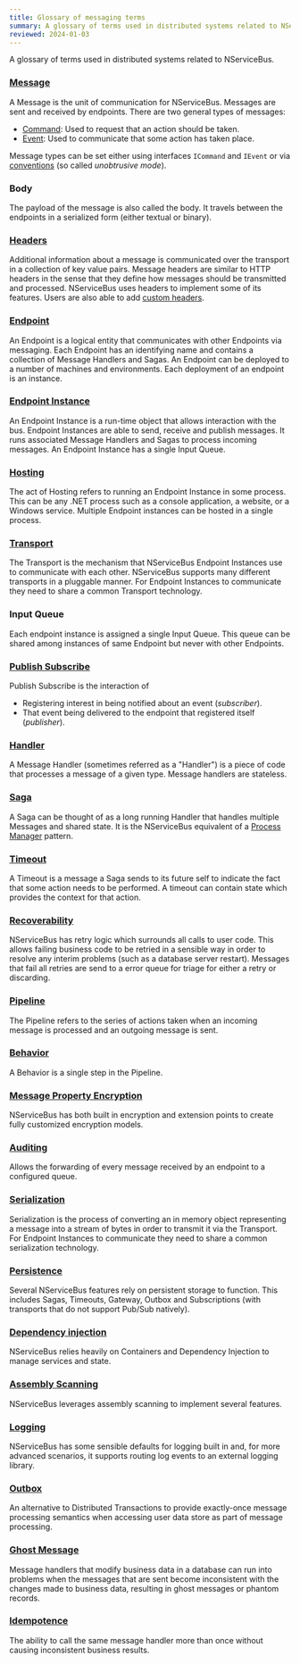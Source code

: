 ```yaml
---
title: Glossary of messaging terms
summary: A glossary of terms used in distributed systems related to NServiceBus.
reviewed: 2024-01-03
---
```


A glossary of terms used in distributed systems related to NServiceBus.

### [Message](/nservicebus/messaging/)

A Message is the unit of communication for NServiceBus. Messages are sent and received by endpoints. There are two general types of messages:

* [Command](/nservicebus/messaging/messages-events-commands.md): Used to request that an action should be taken.
* [Event](/nservicebus/messaging/messages-events-commands.md): Used to communicate that some action has taken place.

Message types can be set either using interfaces `ICommand` and `IEvent` or via [conventions](/nservicebus/messaging/unobtrusive-mode.md) (so called *unobtrusive mode*).

### Body

The payload of the message is also called the body. It travels between the endpoints in a serialized form (either textual or binary).

### [Headers](/nservicebus/messaging/headers.md)

Additional information about a message is communicated over the transport in a collection of key value pairs. Message headers are similar to HTTP headers in the sense that they define how messages should be transmitted and processed. NServiceBus uses headers to implement some of its features. Users are also able to add [custom headers](/nservicebus/messaging/header-manipulation.md).

### [Endpoint](/nservicebus/endpoints/)

An Endpoint is a logical entity that communicates with other Endpoints via messaging. Each Endpoint has an identifying name and contains a collection of Message Handlers and Sagas. An Endpoint can be deployed to a number of machines and environments. Each deployment of an endpoint is an instance.

### [Endpoint Instance](/nservicebus/endpoints/)

An Endpoint Instance is a run-time object that allows interaction with the bus. Endpoint Instances are able to send, receive and publish messages. It runs associated Message Handlers and Sagas to process incoming messages. An Endpoint Instance has a single Input Queue.

### [Hosting](/nservicebus/hosting)

The act of Hosting refers to running an Endpoint Instance in some process. This can be any .NET process such as a console application, a website, or a Windows service. Multiple Endpoint instances can be hosted in a single process.

### [Transport](/transports/)

The Transport is the mechanism that NServiceBus Endpoint Instances use to communicate with each other. NServiceBus supports many different transports in a pluggable manner. For Endpoint Instances to communicate they need to share a common Transport technology.

### Input Queue

Each endpoint instance is assigned a single Input Queue. This queue can be shared among instances of same Endpoint but never with other Endpoints.

### [Publish Subscribe](/nservicebus/messaging/publish-subscribe)

Publish Subscribe is the interaction of

* Registering interest in being notified about an event (*subscriber*).
* That event being delivered to the endpoint that registered itself (*publisher*).

### [Handler](/nservicebus/handlers/)

A Message Handler (sometimes referred as a "Handler") is a piece of code that processes a message of a given type. Message handlers are stateless.

### [Saga](/nservicebus/sagas/)

A Saga can be thought of as a long running Handler that handles multiple Messages and shared state. It is the NServiceBus equivalent of a [Process Manager](https://www.enterpriseintegrationpatterns.com/patterns/messaging/ProcessManager.html) pattern.

### [Timeout](/nservicebus/sagas/timeouts.md)

A Timeout is a message a Saga sends to its future self to indicate the fact that some action needs to be performed. A timeout can contain state which provides the context for that action.

### [Recoverability](/nservicebus/recoverability/)

NServiceBus has retry logic which surrounds all calls to user code. This allows failing business code to be retried in a sensible way in order to resolve any interim problems (such as a database server restart). Messages that fail all retries are send to a error queue for triage for either a retry or discarding.

### [Pipeline](/nservicebus/pipeline/)

The Pipeline refers to the series of actions taken when an incoming message is processed and an outgoing message is sent.

### [Behavior](/nservicebus/pipeline/manipulate-with-behaviors.md)

A Behavior is a single step in the Pipeline.

### [Message Property Encryption](/nservicebus/security/property-encryption.md)

NServiceBus has both built in encryption and extension points to create fully customized encryption models.

### [Auditing](/nservicebus/operations/auditing.md)

Allows the forwarding of every message received by an endpoint to a configured queue.

### [Serialization](/nservicebus/serialization/)

Serialization is the process of converting an in memory object representing a message into a stream of bytes in order to transmit it via the Transport. For Endpoint Instances to communicate they need to share a common serialization technology.

### [Persistence](/persistence/)

Several NServiceBus features rely on persistent storage to function. This includes Sagas, Timeouts, Gateway, Outbox and Subscriptions (with transports that do not support Pub/Sub natively).

### [Dependency injection](/nservicebus/dependency-injection)

NServiceBus relies heavily on Containers and Dependency Injection to manage services and state.

### [Assembly Scanning](/nservicebus/hosting/assembly-scanning.md)

NServiceBus leverages assembly scanning to implement several features.

### [Logging](/nservicebus/logging/)

NServiceBus has some sensible defaults for logging built in and, for more advanced scenarios, it supports routing log events to an external logging library.

### [Outbox](/nservicebus/outbox)

An alternative to Distributed Transactions to provide exactly-once message processing semantics when accessing user data store as part of message processing.

### [Ghost Message](/nservicebus/outbox/#the-consistency-problem)

Message handlers that modify business data in a database can run into problems when the messages that are sent become inconsistent with the changes made to business data, resulting in ghost messages or phantom records.

### [Idempotence](https://en.wikipedia.org/wiki/Idempotence)

The ability to call the same message handler more than once without causing inconsistent business results.
